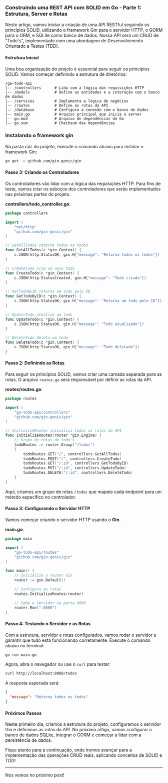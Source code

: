 ### Construindo uma REST API com SOLID em Go - Parte 1: Estrutura, Server e Rotas

Neste artigo, vamos iniciar a criação de uma API RESTful seguindo os princípios SOLID, utilizando o framework Gin para o servidor HTTP, o GORM para o ORM, e SQLite como banco de dados. Nossa API será um CRUD de "Todo's", implementado com uma abordagem de Desenvolvimento Orientado a Testes (TDD).

#### Estrutura Inicial

Uma boa organização do projeto é essencial para seguir os princípios SOLID. Vamos começar definindo a estrutura de diretórios:

```
/go-todo-api
|-- /controllers      # Lida com a lógica das requisições HTTP
|-- /models           # Define as entidades e a interação com o banco de dados
|-- /services         # Implementa a lógica de negócios
|-- /routes           # Define as rotas da API
|-- /database         # Configura a conexão com o banco de dados
|-- main.go           # Arquivo principal que inicia o server
|-- go.mod            # Arquivo de dependências do Go
|-- go.sum            # Checksum das dependências
```

### Instalando o framework gin

Na pasta raíz do projeto, execute o comando abaixo para instalar o framework Gin:

```bash
go get -u github.com/gin-gonic/gin
```
#### Passo 3: Criando os Controladores

Os controladores vão lidar com a lógica das requisições HTTP. Para fins de teste, vamos criar os esboços dos controladores que serão implementados nas próximas partes do projeto.

**controllers/todo_controller.go**:
```go
package controllers

import (
	"net/http"
	"github.com/gin-gonic/gin"
)

// GetAllTodos retorna todos os todos
func GetAllTodos(c *gin.Context) {
	c.JSON(http.StatusOK, gin.H{"message": "Retorna todos os todos"})
}

// CreateTodo cria um novo todo
func CreateTodo(c *gin.Context) {
	c.JSON(http.StatusCreated, gin.H{"message": "Todo criado"})
}

// GetTodoByID retorna um todo pelo ID
func GetTodoByID(c *gin.Context) {
	c.JSON(http.StatusOK, gin.H{"message": "Retorna um todo pelo ID"})
}

// UpdateTodo atualiza um todo
func UpdateTodo(c *gin.Context) {
	c.JSON(http.StatusOK, gin.H{"message": "Todo atualizado"})
}

// DeleteTodo deleta um todo
func DeleteTodo(c *gin.Context) {
	c.JSON(http.StatusOK, gin.H{"message": "Todo deletado"})
}
```

#### Passo 2: Definindo as Rotas

Para seguir os princípios SOLID, vamos criar uma camada separada para as rotas. O arquivo `routes.go` será responsável por definir as rotas da API.

**routes/routes.go**:
```go
package routes

import (
	"go-todo-api/controllers"
	"github.com/gin-gonic/gin"
)

// InitializeRoutes inicializa todas as rotas da API
func InitializeRoutes(router *gin.Engine) {
	// Grupo de rotas de todo's
	todoRoutes := router.Group("/todos")
	{
		todoRoutes.GET("/", controllers.GetAllTodos)
		todoRoutes.POST("/", controllers.CreateTodo)
		todoRoutes.GET("/:id", controllers.GetTodoByID)
		todoRoutes.PUT("/:id", controllers.UpdateTodo)
		todoRoutes.DELETE("/:id", controllers.DeleteTodo)
	}
}
```

Aqui, criamos um grupo de rotas `/todos` que mapeia cada endpoint para um método específico no controlador.

#### Passo 3: Configurando o Servidor HTTP

Vamos começar criando o servidor HTTP usando o **Gin**.

**main.go**:
```go
package main

import (
	"go-todo-api/routes"
	"github.com/gin-gonic/gin"
)

func main() {
	// Inicializa o router Gin
	router := gin.Default()

	// Configura as rotas
	routes.InitializeRoutes(router)

	// Sobe o servidor na porta 8080
	router.Run(":8080")
}
```

#### Passo 4: Testando o Servidor e as Rotas

Com a estrutura, servidor e rotas configurados, vamos rodar o servidor e garantir que tudo está funcionando corretamente. Execute o comando abaixo no terminal:

```bash
go run main.go
```

Agora, abra o navegador ou use o `curl` para testar:

```bash
curl http://localhost:8080/todos
```

A resposta esperada será:

```json
{
  "message": "Retorna todos os todos"
}
```

#### Próximos Passos

Neste primeiro dia, criamos a estrutura do projeto, configuramos o servidor Gin e definimos as rotas da API. No próximo artigo, vamos configurar o banco de dados SQLite, integrar o GORM e começar a lidar com a persistência de dados.

Fique atento para a continuação, onde iremos avançar para a implementação das operações CRUD reais, aplicando conceitos de SOLID e TDD!

--- 

Nos vemos no próximo post!
